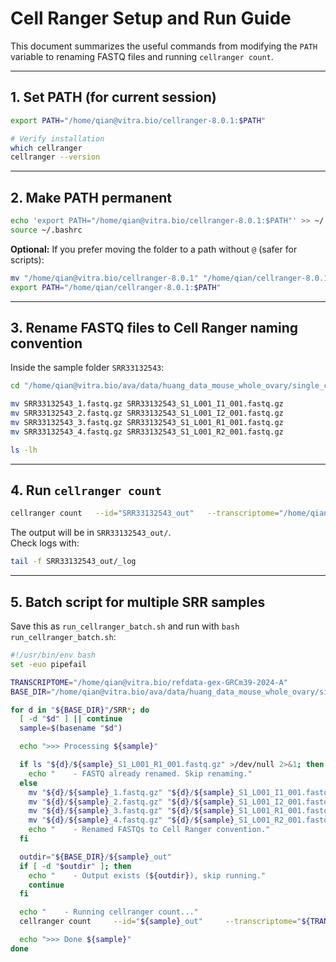 # Cell Ranger Setup and Run Guide

This document summarizes the useful commands from modifying the `PATH` variable to renaming FASTQ files and running `cellranger count`.

---

## 1. Set PATH (for current session)

```bash
export PATH="/home/qian@vitra.bio/cellranger-8.0.1:$PATH"

# Verify installation
which cellranger
cellranger --version
```

---

## 2. Make PATH permanent

```bash
echo 'export PATH="/home/qian@vitra.bio/cellranger-8.0.1:$PATH"' >> ~/.bashrc
source ~/.bashrc
```

**Optional:** If you prefer moving the folder to a path without `@` (safer for scripts):

```bash
mv "/home/qian@vitra.bio/cellranger-8.0.1" "/home/qian/cellranger-8.0.1"
export PATH="/home/qian/cellranger-8.0.1:$PATH"
```

---

## 3. Rename FASTQ files to Cell Ranger naming convention

Inside the sample folder `SRR33132543`:

```bash
cd "/home/qian@vitra.bio/ava/data/huang_data_mouse_whole_ovary/single_cell/SRR33132543"

mv SRR33132543_1.fastq.gz SRR33132543_S1_L001_I1_001.fastq.gz
mv SRR33132543_2.fastq.gz SRR33132543_S1_L001_I2_001.fastq.gz
mv SRR33132543_3.fastq.gz SRR33132543_S1_L001_R1_001.fastq.gz
mv SRR33132543_4.fastq.gz SRR33132543_S1_L001_R2_001.fastq.gz

ls -lh
```

---

## 4. Run `cellranger count`

```bash
cellranger count   --id="SRR33132543_out"   --transcriptome="/home/qian@vitra.bio/refdata-gex-GRCm39-2024-A"   --fastqs="/home/qian@vitra.bio/ava/data/huang_data_mouse_whole_ovary/single_cell/SRR33132543"   --sample="SRR33132543"   --create-bam=false
```

The output will be in `SRR33132543_out/`.  
Check logs with:

```bash
tail -f SRR33132543_out/_log
```

---

## 5. Batch script for multiple SRR samples

Save this as `run_cellranger_batch.sh` and run with `bash run_cellranger_batch.sh`:

```bash
#!/usr/bin/env bash
set -euo pipefail

TRANSCRIPTOME="/home/qian@vitra.bio/refdata-gex-GRCm39-2024-A"
BASE_DIR="/home/qian@vitra.bio/ava/data/huang_data_mouse_whole_ovary/single_cell"

for d in "${BASE_DIR}"/SRR*; do
  [ -d "$d" ] || continue
  sample=$(basename "$d")

  echo ">>> Processing ${sample}"

  if ls "${d}/${sample}_S1_L001_R1_001.fastq.gz" >/dev/null 2>&1; then
    echo "    - FASTQ already renamed. Skip renaming."
  else
    mv "${d}/${sample}_1.fastq.gz" "${d}/${sample}_S1_L001_I1_001.fastq.gz"
    mv "${d}/${sample}_2.fastq.gz" "${d}/${sample}_S1_L001_I2_001.fastq.gz"
    mv "${d}/${sample}_3.fastq.gz" "${d}/${sample}_S1_L001_R1_001.fastq.gz"
    mv "${d}/${sample}_4.fastq.gz" "${d}/${sample}_S1_L001_R2_001.fastq.gz"
    echo "    - Renamed FASTQs to Cell Ranger convention."
  fi

  outdir="${BASE_DIR}/${sample}_out"
  if [ -d "$outdir" ]; then
    echo "    - Output exists (${outdir}), skip running."
    continue
  fi

  echo "    - Running cellranger count..."
  cellranger count     --id="${sample}_out"     --transcriptome="${TRANSCRIPTOME}"     --fastqs="${d}"     --sample="${sample}"     --create-bam=false

  echo ">>> Done ${sample}"
done
```
